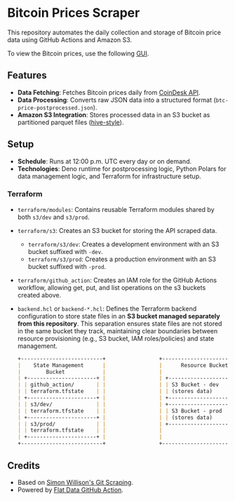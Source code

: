 # Bitcoin Prices Scraper

This repository automates the daily collection and storage of Bitcoin price data using GitHub Actions and Amazon S3.

To view the Bitcoin prices, use the following [GUI](https://flatgithub.com/yangwu1227/bitcoin-prices-scraper).

## Features

- **Data Fetching**: Fetches Bitcoin prices daily from [CoinDesk API](https://api.coindesk.com/v2/bpi/currentprice.json).
- **Data Processing**: Converts raw JSON data into a structured format (`btc-price-postprocessed.json`).
- **Amazon S3 Integration**: Stores processed data in an S3 bucket as partitioned parquet files ([hive-style](https://delta.io/blog/pros-cons-hive-style-partionining/)).

## Setup

- **Schedule**: Runs at 12:00 p.m. UTC every day or on demand.
- **Technologies**: Deno runtime for postprocessing logic, Python Polars for data management logic, and Terraform for infrastructure setup.

### Terraform

* `terraform/modules`: Contains reusable Terraform modules shared by both `s3/dev` and `s3/prod`.

* `terraform/s3`: Creates an S3 bucket for storing the API scraped data.

    - `terraform/s3/dev`: Creates a development environment with an S3 bucket suffixed with `-dev`.
    - `terraform/s3/prod`: Creates a production environment with an S3 bucket suffixed with `-prod`.

* `terraform/github_action`: Creates an IAM role for the GitHub Actions workflow, allowing get, put, and list operations on the s3 buckets created above.

* `backend.hcl` or `backend-*.hcl`: Defines the Terraform backend configuration to store state files in an **S3 bucket managed separately from this repository**. This separation ensures state files are not stored in the same bucket they track, maintaining clear boundaries between resource provisioning (e.g., S3 bucket, IAM roles/policies) and state management.

    ```markdown
    +--------------------------+                 +--------------------------+
    |    State Management      |                 |      Resource Buckets    |
    |        Bucket            |                 |                          |
    | +----------------------+ |                 | +----------------------+ |
    | | github_action/       | |                 | | S3 Bucket - dev      | |
    | | terraform.tfstate    | |                 | | (stores data)        | |
    | +----------------------+ |                 | +----------------------+ |
    | | s3/dev/              | |                 | +----------------------+ |
    | | terraform.tfstate    | |                 | | S3 Bucket - prod     | |
    | +----------------------+ |                 | | (stores data)        | |
    | | s3/prod/             | |                 | +----------------------+ |
    | | terraform.tfstate    | |                 |                          |
    | +----------------------+ |                 |                          |
    +--------------------------+                 +--------------------------+
    ```

## Credits

- Based on [Simon Willison's Git Scraping](https://simonwillison.net/2020/Oct/9/git-scraping/).
- Powered by [Flat Data GitHub Action](https://next.github.com/projects/flat-data/).
